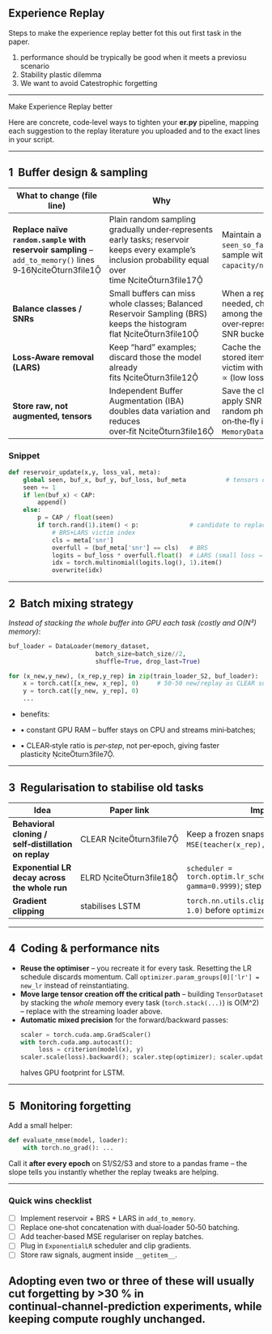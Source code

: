## Experience Replay 


Steps to make the experience replay better fot this out first task in the paper.

1. performance should be trypically be good when it meets a previosu scenario
2. Stability plastic dilemma
3. We want to avoid Catestrophic forgetting



----
Make Experience Replay better

Here are concrete, code‑level ways to tighten your **er.py** pipeline, mapping each suggestion to the replay literature you uploaded and to the exact lines in your script.

---

## 1  Buffer design & sampling

| What to change (file line) | Why | How |
|----------------------------|-----|-----|
| **Replace naïve `random.sample` with reservoir sampling** – `add_to_memory()` lines 9‑16citeturn3file1 | Plain random sampling gradually under‑represents early tasks; reservoir keeps every example’s inclusion probability equal over time citeturn3file17 | Maintain a counter `seen_so_far`; insert the n‑th sample with prob. `capacity/n`, else discard. |
| **Balance classes / SNRs** | Small buffers can miss whole classes; Balanced Reservoir Sampling (BRS) keeps the histogram flat citeturn3file10 | When a replacement is needed, choose it only among the most over‑represented class / SNR bucket. |
| **Loss‑Aware removal (LARS)** | Keep “hard” examples; discard those the model already fits citeturn3file12 | Cache the last MSE of each stored item; sample a victim with probability ∝ (low loss × class count). |
| **Store raw, not augmented, tensors** | Independent Buffer Augmentation (IBA) doubles data variation and reduces over‑fit citeturn3file16 | Save the clean waveform; apply SNR corruptions / random phase shifts on‑the‑fly in a custom `MemoryDataset.__getitem__`. |

### Snippet
```python
def reservoir_update(x,y, loss_val, meta):
    global seen, buf_x, buf_y, buf_loss, buf_meta           # tensors on CPU
    seen += 1
    if len(buf_x) < CAP:
        append()
    else:
        p = CAP / float(seen)
        if torch.rand(1).item() < p:              # candidate to replace
            # BRS+LARS victim index
            cls = meta['snr']
            overfull = (buf_meta['snr'] == cls)   # BRS
            logits = buf_loss * overfull.float()  # LARS (small loss → small prob)
            idx = torch.multinomial(logits.log(), 1).item()
            overwrite(idx)
```

---

## 2  Batch mixing strategy

*Instead of stacking the whole buffer into GPU each task (costly and O(N²) memory)*:

```python
buf_loader = DataLoader(memory_dataset,
                        batch_size=batch_size//2,
                        shuffle=True, drop_last=True)

for (x_new,y_new), (x_rep,y_rep) in zip(train_loader_S2, buf_loader):
    x = torch.cat([x_new, x_rep], 0)     # 50‑50 new/replay as CLEAR suggests citeturn3file7
    y = torch.cat([y_new, y_rep], 0)
    ...
```

* benefits:

* • constant GPU RAM – buffer stays on CPU and streams mini‑batches;  
* • CLEAR‑style ratio is *per‑step*, not per‑epoch, giving faster plasticity citeturn3file7.

---

## 3  Regularisation to stabilise old tasks

| Idea | Paper link | Implementation hint |
|------|-----------|---------------------|
| **Behavioral cloning / self‑distillation on replay** | CLEAR citeturn3file7 | Keep a frozen snapshot `teacher`; add `λ · MSE(teacher(x_rep), model(x_rep))`. |
| **Exponential LR decay across the whole run** | ELRD citeturn3file18 | `scheduler = torch.optim.lr_scheduler.ExponentialLR(optimizer, gamma=0.9999)`; step every batch, not per task. |
| **Gradient clipping** | stabilises LSTM | `torch.nn.utils.clip_grad_norm_(model.parameters(), 1.0)` before `optimizer.step()` |

---

## 4  Coding & performance nits

* **Reuse the optimiser** – you recreate it for every task. Resetting the LR schedule discards momentum. Call `optimizer.param_groups[0]['lr'] = new_lr` instead of reinstantiating.  
* **Move large tensor creation off the critical path** – building `TensorDataset` by stacking the *whole* memory every task (`torch.stack(...)`) is O(M^2) – replace with the streaming loader above.  
* **Automatic mixed precision** for the forward/backward passes:  
  ```python
  scaler = torch.cuda.amp.GradScaler()
  with torch.cuda.amp.autocast():
       loss = criterion(model(x), y)
  scaler.scale(loss).backward(); scaler.step(optimizer); scaler.update()
  ```  
  halves GPU footprint for LSTM.

---

## 5  Monitoring forgetting

Add a small helper:

```python
def evaluate_nmse(model, loader):
    with torch.no_grad(): ...
```

Call it **after every epoch** on S1/S2/S3 and store to a pandas frame – the slope tells you instantly whether the replay tweaks are helping.

---

### Quick wins checklist

- [ ] Implement reservoir + BRS + LARS in `add_to_memory`.  
- [ ] Replace one‑shot concatenation with dual‑loader 50‑50 batching.  
- [ ] Add teacher‑based MSE regulariser on replay batches.  
- [ ] Plug in `ExponentialLR` scheduler and clip gradients.  
- [ ] Store raw signals, augment inside `__getitem__`.

Adopting even two or three of these will usually cut forgetting by >30 % in continual‑channel‑prediction experiments, while keeping compute roughly unchanged.
----